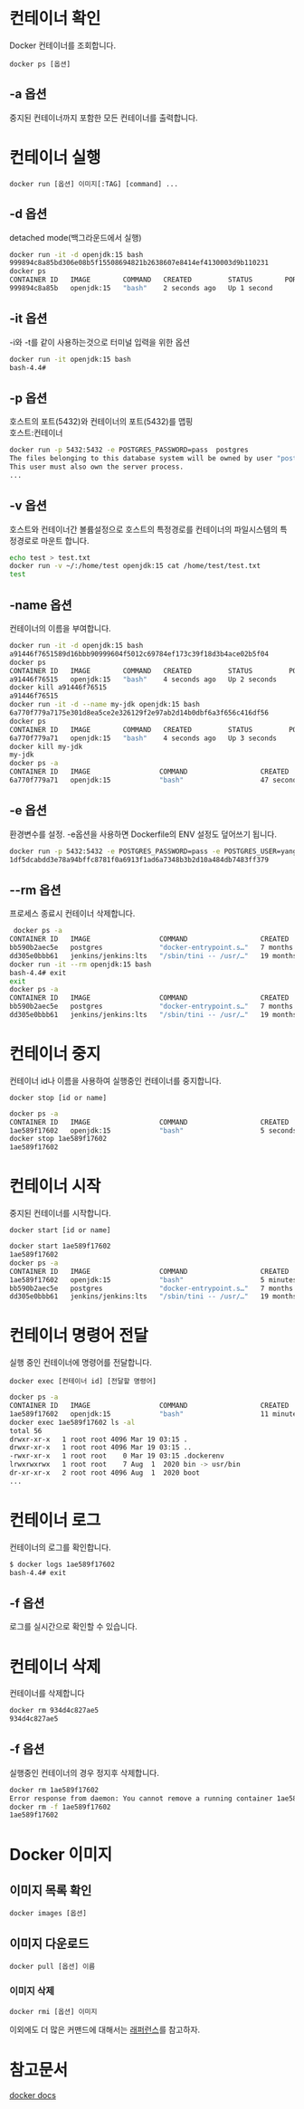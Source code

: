 # 컨테이너 확인

Docker 컨테이너를 조회합니다.

```
docker ps [옵션]
```

## -a 옵션

중지된 컨테이너까지 포함한 모든 컨테이너를 출력합니다.

# 컨테이너 실행

```
docker run [옵션] 이미지[:TAG] [command] ...
```

## -d 옵션

detached mode(백그라운드에서 실행)

```bash
docker run -it -d openjdk:15 bash
999894c8a85bd306e08b5f15508694821b2638607e8414ef4130003d9b110231
docker ps
CONTAINER ID   IMAGE        COMMAND   CREATED         STATUS        PORTS     NAMES
999894c8a85b   openjdk:15   "bash"    2 seconds ago   Up 1 second             condescending_haslett
```

## -it 옵션

-i와 -t를 같이 사용하는것으로 터미널 입력을 위한 옵션

```bash
docker run -it openjdk:15 bash
bash-4.4#
```

## -p 옵션

호스트의 포트(5432)와 컨테이너의 포트(5432)를 맵핑  
호스트:컨테이너

```bash
docker run -p 5432:5432 -e POSTGRES_PASSWORD=pass  postgres
The files belonging to this database system will be owned by user "postgres".
This user must also own the server process.
...
```

## -v 옵션

호스트와 컨테이너간 볼륨설정으로 호스트의 특정경로를 컨테이너의 파일시스템의 특정경로로 마운트 합니다.

```bash
echo test > test.txt
docker run -v ~/:/home/test openjdk:15 cat /home/test/test.txt
test
```

## -name 옵션

컨테이너의 이름을 부여합니다.

```bash
docker run -it -d openjdk:15 bash
a91446f7651589d16bbb90999604f5012c69784ef173c39f18d3b4ace02b5f04
docker ps
CONTAINER ID   IMAGE        COMMAND   CREATED         STATUS         PORTS     NAMES
a91446f76515   openjdk:15   "bash"    4 seconds ago   Up 2 seconds             funny_banach
docker kill a91446f76515
a91446f76515
docker run -it -d --name my-jdk openjdk:15 bash
6a770f779a7175e301d8ea5ce2e326129f2e97ab2d14b0dbf6a3f656c416df56
docker ps
CONTAINER ID   IMAGE        COMMAND   CREATED         STATUS         PORTS     NAMES
6a770f779a71   openjdk:15   "bash"    4 seconds ago   Up 3 seconds             my-jdk
docker kill my-jdk
my-jdk
docker ps -a
CONTAINER ID   IMAGE                 COMMAND                  CREATED              STATUS                        PORTS     NAMES
6a770f779a71   openjdk:15            "bash"                   47 seconds ago       Exited (137) 6 seconds ago              my-jdk
```

## -e 옵션

환경변수를 설정. -e옵션을 사용하면 Dockerfile의 ENV 설정도 덮어쓰기 됩니다.

```bash
docker run -p 5432:5432 -e POSTGRES_PASSWORD=pass -e POSTGRES_USER=yang -e POSTGRES_DB=mydb -d postgres
1df5dcabdd3e78a94bffc8781f0a6913f1ad6a7348b3b2d10a484db7483ff379
```

## --rm 옵션

프로세스 종료시 컨테이너 삭제합니다.

```bash
 docker ps -a
CONTAINER ID   IMAGE                 COMMAND                  CREATED         STATUS                      PORTS     NAMES
bb590b2aec5e   postgres              "docker-entrypoint.s…"   7 months ago    Exited (0) 7 months ago               postgres_boot
dd305e0bbb61   jenkins/jenkins:lts   "/sbin/tini -- /usr/…"   19 months ago   Exited (143) 4 months ago             quizzical_dirac
docker run -it --rm openjdk:15 bash
bash-4.4# exit
exit
docker ps -a
CONTAINER ID   IMAGE                 COMMAND                  CREATED         STATUS                      PORTS     NAMES
bb590b2aec5e   postgres              "docker-entrypoint.s…"   7 months ago    Exited (0) 7 months ago               postgres_boot
dd305e0bbb61   jenkins/jenkins:lts   "/sbin/tini -- /usr/…"   19 months ago   Exited (143) 4 months ago             quizzical_dirac
```

# 컨테이너 중지

컨테이너 id나 이름을 사용하여 실행중인 컨테이너를 중지합니다.

```
docker stop [id or name]
```

```bash
docker ps -a
CONTAINER ID   IMAGE                 COMMAND                  CREATED         STATUS                      PORTS     NAMES
1ae589f17602   openjdk:15            "bash"                   5 seconds ago   Up 4 seconds                          naughty_bose
docker stop 1ae589f17602
1ae589f17602
```

# 컨테이너 시작

중지된 컨테이너를 시작합니다.

```
docker start [id or name]
```

```bash
docker start 1ae589f17602
1ae589f17602
docker ps -a
CONTAINER ID   IMAGE                 COMMAND                  CREATED         STATUS                      PORTS     NAMES
1ae589f17602   openjdk:15            "bash"                   5 minutes ago   Up 12 seconds                         naughty_bose
bb590b2aec5e   postgres              "docker-entrypoint.s…"   7 months ago    Exited (0) 7 months ago               postgres_boot
dd305e0bbb61   jenkins/jenkins:lts   "/sbin/tini -- /usr/…"   19 months ago   Exited (143) 4 months ago             quizzical_dirac
```

# 컨테이너 명령어 전달

실행 중인 컨테이너에 명령어를 전달합니다.

```
docker exec [컨테이너 id] [전달할 명령어]
```

```bash
docker ps -a
CONTAINER ID   IMAGE                 COMMAND                  CREATED          STATUS                      PORTS     NAMES
1ae589f17602   openjdk:15            "bash"                   11 minutes ago   Up 6 minutes                          naughty_bose
docker exec 1ae589f17602 ls -al
total 56
drwxr-xr-x   1 root root 4096 Mar 19 03:15 .
drwxr-xr-x   1 root root 4096 Mar 19 03:15 ..
-rwxr-xr-x   1 root root    0 Mar 19 03:15 .dockerenv
lrwxrwxrwx   1 root root    7 Aug  1  2020 bin -> usr/bin
dr-xr-xr-x   2 root root 4096 Aug  1  2020 boot
...
```

# 컨테이너 로그

컨테이너의 로그를 확인합니다.

```bash
$ docker logs 1ae589f17602
bash-4.4# exit
```

## -f 옵션

로그를 실시간으로 확인할 수 있습니다.

# 컨테이너 삭제

컨테이너를 삭제합니다

```bash
docker rm 934d4c827ae5
934d4c827ae5
```

## -f 옵션

실행중인 컨테이너의 경우 정지후 삭제합니다.

```bash
docker rm 1ae589f17602
Error response from daemon: You cannot remove a running container 1ae589f1760261035c487b9cf5b29d06da9d9847a2107f4d798d31fd7fbfd0d8. Stop the container before attempting removal or force remove
docker rm -f 1ae589f17602
1ae589f17602
```

# Docker 이미지

## 이미지 목록 확인

```
docker images [옵션]
```

## 이미지 다운로드

```
docker pull [옵션] 이름
```

### 이미지 삭제

```
docker rmi [옵션] 이미지
```

이외에도 더 많은 커맨드에 대해서는 [래퍼런스](https://docs.docker.com/engine/reference/run/)를 참고하자.

# 참고문서

[docker docs](https://docs.docker.com/engine/reference/commandline/ps/)

